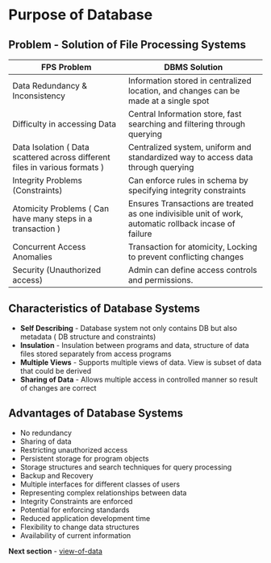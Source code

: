 # Purpose of Database

## Problem - Solution of File Processing Systems

| FPS Problem                                                                 | DBMS Solution                                                                                          |
| --------------------------------------------------------------------------- | ------------------------------------------------------------------------------------------------------ |
| Data Redundancy & Inconsistency                                             | Information stored in centralized location, and changes can be made at a single spot                   |
| Difficulty in accessing Data                                                | Central Information store, fast searching and filtering through querying                               |
| Data Isolation ( Data scattered across different files in various formats ) | Centralized system, uniform and standardized way to access data through querying                       |
| Integrity Problems  (Constraints)                                           | Can enforce rules in schema by specifying integrity constraints                                        |
| Atomicity Problems ( Can have many steps in a transaction )                 | Ensures Transactions are treated as one indivisible unit of work, automatic rollback incase of failure |
| Concurrent Access Anomalies                                                 | Transaction for atomicity, Locking to prevent conflicting changes                                      |
| Security  (Unauthorized access)                                             | Admin can define access controls and permissions.                                                      |


## Characteristics of Database Systems

- **Self Describing** - Database system not only contains DB but also metadata ( DB structure and constraints)
- **Insulation** - Insulation between programs and data, structure of data files stored separately from access programs
- **Multiple Views** - Supports multiple views of data. View is subset of data that could be derived
- **Sharing of Data** - Allows multiple access in controlled manner so result of changes are correct

## Advantages of Database Systems

- No redundancy
- Sharing of data
- Restricting unauthorized access
- Persistent storage for program objects
- Storage structures and search techniques for query processing
- Backup and Recovery
- Multiple interfaces for different classes of users
- Representing complex relationships between data
- Integrity Constraints are enforced
- Potential for enforcing standards
- Reduced application development time
- Flexibility to change data structures
- Availability of current information

**Next section** - [view-of-data](view-of-data.md)